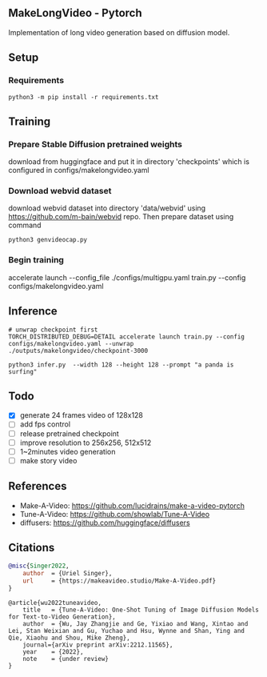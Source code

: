 ## MakeLongVideo - Pytorch
Implementation of long video generation based on diffusion model.

## Setup
### Requirements

```shell
python3 -m pip install -r requirements.txt
```

## Training
### Prepare Stable Diffusion pretrained weights
download from huggingface and put it in directory 'checkpoints' which is configured in configs/makelongvideo.yaml 

### Download webvid dataset
download webvid dataset into directory 'data/webvid' using https://github.com/m-bain/webvid repo. Then prepare dataset using command
```shell
python3 genvideocap.py
```

### Begin training
accelerate launch --config_file ./configs/multigpu.yaml train.py --config configs/makelongvideo.yaml

## Inference
```shell
# unwrap checkpoint first
TORCH_DISTRIBUTED_DEBUG=DETAIL accelerate launch train.py --config configs/makelongvideo.yaml --unwrap ./outputs/makelongvideo/checkpoint-3000
```

```shell
python3 infer.py  --width 128 --height 128 --prompt "a panda is surfing"
```

## Todo
- [x] generate 24 frames video of 128x128
- [ ] add fps control
- [ ] release pretrained checkpoint
- [ ] improve resolution to 256x256, 512x512
- [ ] 1~2minutes video generation
- [ ] make story video

## References
* Make-A-Video: https://github.com/lucidrains/make-a-video-pytorch
* Tune-A-Video: https://github.com/showlab/Tune-A-Video
* diffusers: https://github.com/huggingface/diffusers

## Citations

```bibtex
@misc{Singer2022,
    author  = {Uriel Singer},
    url     = {https://makeavideo.studio/Make-A-Video.pdf}
}
```

```
@article{wu2022tuneavideo,
    title   = {Tune-A-Video: One-Shot Tuning of Image Diffusion Models for Text-to-Video Generation},
    author  = {Wu, Jay Zhangjie and Ge, Yixiao and Wang, Xintao and Lei, Stan Weixian and Gu, Yuchao and Hsu, Wynne and Shan, Ying and Qie, Xiaohu and Shou, Mike Zheng},
    journal={arXiv preprint arXiv:2212.11565},
    year    = {2022},
    note    = {under review}
}
```
